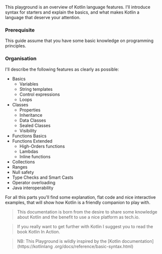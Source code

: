 This playground is an overview of Kotlin language features. I'll introduce syntax for starters and explain the basics, and what makes Kotlin a language that deserve your attention. 

### Prerequisite

This guide assume that you have some basic knowledge on programming principles.

### Organisation

I'll describe the following features as clearly as possible:

- Basics
  - Variables
  - String templates
  - Control expressions
  - Loops
- Classes
  - Properties
  - Inheritance
  - Data Classes
  - Sealed Classes
  - Visibility
- Functions Basics
- Functions Extended
  - High-Orders functions
  - Lambdas
  - Inline functions
- Collections
- Ranges
- Null safety
- Type Checks and Smart Casts
- Operator overloading
- Java interoperability 

For all this parts you'll find some explanation, flat code and nice interactive examples, that will 
show how Kotlin is a friendly companion to play with. 

> This documentation  is born from the desire to share some knowledge about Kotlin and the 
benefit to use a nice platform as tech.io.

> If you really want to get further with Kotlin I suggest you to read the book Kotlin In Action.

> NB: This Playground is wildly inspired by the [Kotlin documentation](https://kotlinlang
.org/docs/reference/basic-syntax.html)

